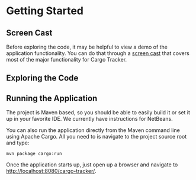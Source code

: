 # Getting Started

## Screen Cast

Before exploring the code, it may be helpful to view a demo of the application functionality. You can do that through a [screen cast](http://git.delabassee.com/ct/demo.html) that covers most of the major functionality for Cargo Tracker.

## Exploring the Code

## Running the Application

The project is Maven based, so you should be able to easily build it or set it up in your favorite IDE. We currently have instructions for NetBeans.

You can also run the application directly from the Maven command line using Apache Cargo. All you need to is navigate to the project source root and type:

`mvn package cargo:run`

Once the application starts up, just open up a browser and navigate to [http://localhost:8080/cargo-tracker/](http://localhost:8080/cargo-tracker/).

